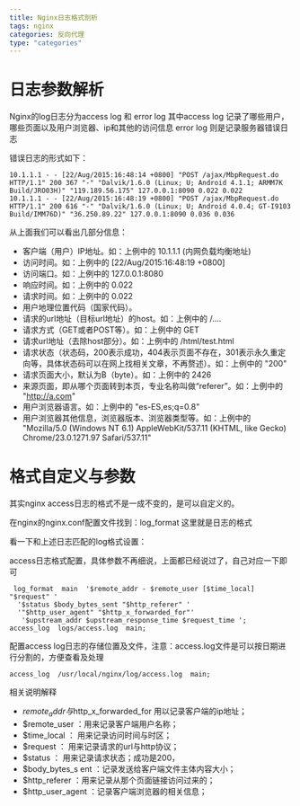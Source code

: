 ```yaml
---
title: Nginx日志格式剖析
tags: nginx
categories: 反向代理
type: "categories"
---
```


# 日志参数解析 #
Nginx的log日志分为access log 和 error log
其中access log 记录了哪些用户，哪些页面以及用户浏览器、ip和其他的访问信息
error log 则是记录服务器错误日志
<!-- more -->
错误日志的形式如下：

    10.1.1.1 - - [22/Aug/2015:16:48:14 +0800] "POST /ajax/MbpRequest.do HTTP/1.1" 200 367 "-" "Dalvik/1.6.0 (Linux; U; Android 4.1.1; ARMM7K Build/JRO03H)" "119.189.56.175" 127.0.0.1:8090 0.022 0.022 
    10.1.1.1 - - [22/Aug/2015:16:48:19 +0800] "POST /ajax/MbpRequest.do HTTP/1.1" 200 616 "-" "Dalvik/1.6.0 (Linux; U; Android 4.0.4; GT-I9103 Build/IMM76D)" "36.250.89.22" 127.0.0.1:8090 0.036 0.036 

从上面我们可以看出几部分信息：

- 客户端（用户）IP地址。如：上例中的 10.1.1.1 (内网负载均衡地址)
- 访问时间。如：上例中的 [22/Aug/2015:16:48:19 +0800]
- 访问端口。如：上例中的 127.0.0.1:8080
- 响应时间。如：上例中的 0.022
- 请求时间。如：上例中的 0.022
- 用户地理位置代码（国家代码）。
- 请求的url地址（目标url地址）的host。如：上例中的 /....
- 请求方式（GET或者POST等）。如：上例中的 GET
- 请求url地址（去除host部分）。如：上例中的 /html/test.html
- 请求状态（状态码，200表示成功，404表示页面不存在，301表示永久重定向等，具体状态码可以在网上找相关文章，不再赘述）。如：上例中的 "200"
- 请求页面大小，默认为B（byte）。如：上例中的 2426
- 来源页面，即从哪个页面转到本页，专业名称叫做“referer”。如：上例中的 "http://a.com"
- 用户浏览器语言。如：上例中的 "es-ES,es;q=0.8"
- 用户浏览器其他信息，浏览器版本、浏览器类型等。如：上例中的  "Mozilla/5.0 (Windows NT 6.1) AppleWebKit/537.11 (KHTML, like Gecko) Chrome/23.0.1271.97 Safari/537.11"

# 格式自定义与参数 #

其实nginx access日志的格式不是一成不变的，是可以自定义的。

在nginx的nginx.conf配置文件找到：log_format 这里就是日志的格式

看一下和上述日志匹配的log格式设置：

access日志格式配置，具体参数不再细说，上面都已经说过了，自己对应一下即可

     log_format  main  '$remote_addr - $remote_user [$time_local] "$request" '   
      '$status $body_bytes_sent "$http_referer" '    
      '"$http_user_agent" "$http_x_forwarded_for"'
       '$upstream_addr $upstream_response_time $request_time ';    
    access_log  logs/access.log  main;


配置access log日志的存储位置及文件，注意：access.log文件是可以按日期进行分割的，方便查看及处理

    access_log  /usr/local/nginx/log/access.log  main;

相关说明解释

- $remote_addr 与$http_x_forwarded_for 用以记录客户端的ip地址；
- $remote_user ：用来记录客户端用户名称；
- $time_local ： 用来记录访问时间与时区；
- $request ： 用来记录请求的url与http协议；
- $status ： 用来记录请求状态；成功是200，
- $body_bytes_s ent ：记录发送给客户端文件主体内容大小；
- $http_referer ：用来记录从那个页面链接访问过来的；
- $http_user_agent ：记录客户端浏览器的相关信息；